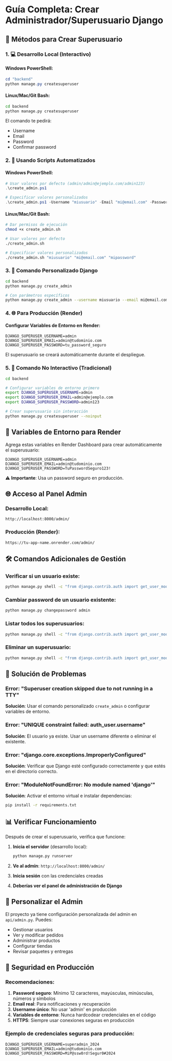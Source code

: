 # Guía Completa: Crear Administrador/Superusuario Django

## 🎯 Métodos para Crear Superusuario

### 1. 💻 **Desarrollo Local (Interactivo)**

#### Windows PowerShell:
```powershell
cd "backend"
python manage.py createsuperuser
```

#### Linux/Mac/Git Bash:
```bash
cd backend
python manage.py createsuperuser
```

El comando te pedirá:
- Username
- Email
- Password
- Confirmar password

### 2. 🚀 **Usando Scripts Automatizados**

#### Windows PowerShell:
```powershell
# Usar valores por defecto (admin/admin@ejemplo.com/admin123)
.\create_admin.ps1

# Especificar valores personalizados
.\create_admin.ps1 -Username "miusuario" -Email "mi@email.com" -Password "mipassword"
```

#### Linux/Mac/Git Bash:
```bash
# Dar permisos de ejecución
chmod +x create_admin.sh

# Usar valores por defecto
./create_admin.sh

# Especificar valores personalizados
./create_admin.sh "miusuario" "mi@email.com" "mipassword"
```

### 3. 🔧 **Comando Personalizado Django**

```bash
cd backend
python manage.py create_admin

# Con parámetros específicos
python manage.py create_admin --username miusuario --email mi@email.com --password mipassword
```

### 4. 🌐 **Para Producción (Render)**

#### Configurar Variables de Entorno en Render:
```
DJANGO_SUPERUSER_USERNAME=admin
DJANGO_SUPERUSER_EMAIL=admin@tudominio.com
DJANGO_SUPERUSER_PASSWORD=tu_password_seguro
```

El superusuario se creará automáticamente durante el despliegue.

### 5. 📝 **Comando No Interactivo (Tradicional)**

```bash
cd backend

# Configurar variables de entorno primero
export DJANGO_SUPERUSER_USERNAME=admin
export DJANGO_SUPERUSER_EMAIL=admin@ejemplo.com
export DJANGO_SUPERUSER_PASSWORD=admin123

# Crear superusuario sin interacción
python manage.py createsuperuser --noinput
```

## 🔑 **Variables de Entorno para Render**

Agrega estas variables en Render Dashboard para crear automáticamente el superusuario:

```
DJANGO_SUPERUSER_USERNAME=admin
DJANGO_SUPERUSER_EMAIL=admin@tudominio.com
DJANGO_SUPERUSER_PASSWORD=TuPasswordSeguro123!
```

⚠️ **Importante**: Usa un password seguro en producción.

## 🌐 **Acceso al Panel Admin**

### Desarrollo Local:
```
http://localhost:8000/admin/
```

### Producción (Render):
```
https://tu-app-name.onrender.com/admin/
```

## 🛠️ **Comandos Adicionales de Gestión**

### Verificar si un usuario existe:
```bash
python manage.py shell -c "from django.contrib.auth import get_user_model; User = get_user_model(); print('Usuario admin existe:', User.objects.filter(username='admin').exists())"
```

### Cambiar password de un usuario existente:
```bash
python manage.py changepassword admin
```

### Listar todos los superusuarios:
```bash
python manage.py shell -c "from django.contrib.auth import get_user_model; User = get_user_model(); [print(f'{u.username} - {u.email}') for u in User.objects.filter(is_superuser=True)]"
```

### Eliminar un superusuario:
```bash
python manage.py shell -c "from django.contrib.auth import get_user_model; User = get_user_model(); User.objects.filter(username='admin').delete()"
```

## 🔧 **Solución de Problemas**

### Error: "Superuser creation skipped due to not running in a TTY"
**Solución**: Usar el comando personalizado `create_admin` o configurar variables de entorno.

### Error: "UNIQUE constraint failed: auth_user.username"
**Solución**: El usuario ya existe. Usar un username diferente o eliminar el existente.

### Error: "django.core.exceptions.ImproperlyConfigured"
**Solución**: Verificar que Django esté configurado correctamente y que estés en el directorio correcto.

### Error: "ModuleNotFoundError: No module named 'django'"
**Solución**: Activar el entorno virtual e instalar dependencias:
```bash
pip install -r requirements.txt
```

## 📊 **Verificar Funcionamiento**

Después de crear el superusuario, verifica que funcione:

1. **Inicia el servidor** (desarrollo local):
   ```bash
   python manage.py runserver
   ```

2. **Ve al admin**: `http://localhost:8000/admin/`

3. **Inicia sesión** con las credenciales creadas

4. **Deberías ver el panel de administración de Django**

## 🎨 **Personalizar el Admin**

El proyecto ya tiene configuración personalizada del admin en `api/admin.py`. Puedes:

- Gestionar usuarios
- Ver y modificar pedidos
- Administrar productos
- Configurar tiendas
- Revisar paquetes y entregas

## 🔐 **Seguridad en Producción**

### Recomendaciones:
1. **Password seguro**: Mínimo 12 caracteres, mayúsculas, minúsculas, números y símbolos
2. **Email real**: Para notificaciones y recuperación
3. **Username único**: No usar 'admin' en producción
4. **Variables de entorno**: Nunca hardcodear credenciales en el código
5. **HTTPS**: Siempre usar conexiones seguras en producción

### Ejemplo de credenciales seguras para producción:
```
DJANGO_SUPERUSER_USERNAME=superadmin_2024
DJANGO_SUPERUSER_EMAIL=admin@tudominio.com
DJANGO_SUPERUSER_PASSWORD=MiP@ssw0rd!Segur0#2024
```